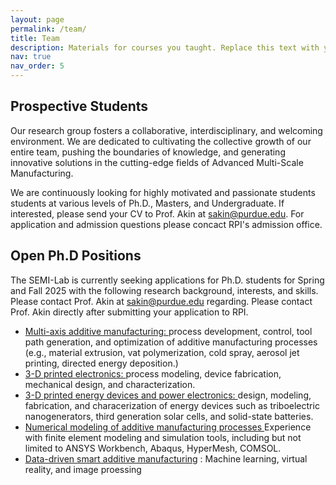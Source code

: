 ```yaml
---
layout: page
permalink: /team/
title: Team
description: Materials for courses you taught. Replace this text with your description.
nav: true
nav_order: 5
---
```


## Prospective Students
Our research group fosters a collaborative, interdisciplinary, and welcoming environment. We are dedicated to cultivating the collective growth of our entire team, pushing the boundaries of knowledge, and generating innovative solutions in the cutting-edge fields of Advanced Multi-Scale Manufacturing.

We are continuously looking for highly motivated and passionate students students at various levels of Ph.D., Masters, and Undergraduate. If interested, please send your CV to Prof. Akin at sakin@purdue.edu. For application and admission questions please concact RPI's admission office.

## Open Ph.D Positions

The SEMI-Lab is currently seeking applications for Ph.D. students for Spring and Fall 2025 with the following research background, interests, and skills. Please contact Prof. Akin at sakin@purdue.edu regarding. Please contact Prof. Akin directly after submitting your application to RPI.

<ul>
<li> <u> Multi-axis additive manufacturing: </u> process development, control, tool path generation, and optimization of additive manufacturing processes (e.g., material extrusion, vat polymerization, cold spray, aerosol jet printing, directed energy deposition.) </li>

<li> <u> 3-D printed electronics: </u> process modeling, device fabrication, mechanical design, and characterization. 
  </li>

<li> <u> 3-D printed energy devices and power electronics: </u> design, modeling, fabrication, and characerization of energy devices such as triboelectric nanogenerators, third generation solar cells, and solid-state batteries.
  </li>

<li> <u> Numerical modeling of additive manufacturing processes </u> Experience with finite element modeling and simulation tools, including but not limited to ANSYS 
Workbench, Abaqus, HyperMesh, COMSOL. </li>

<li> <u> Data-driven smart additive manufacturing</u>  : Machine learning, virtual reality, and image proessing  </li>

   
</ul> 





